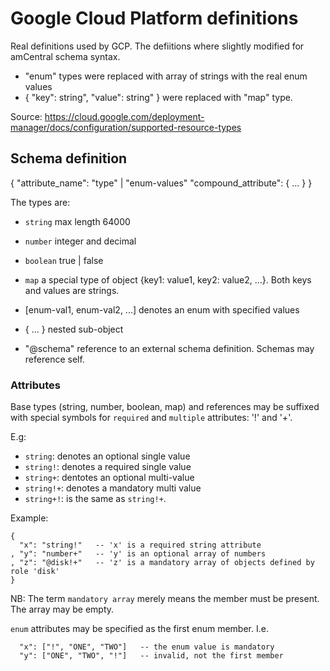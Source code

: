 Google Cloud Platform definitions
=================================

Real definitions used by GCP.
The defiitions where slightly modified for amCentral schema syntax.

* "enum" types were replaced with array of strings with the real enum values
* { "key": string", "value": string" } were replaced with "map" type.

Source:
https://cloud.google.com/deployment-manager/docs/configuration/supported-resource-types


## Schema definition

{
  "attribute_name": "type" | "enum-values"
  "compound_attribute": {
     ...
  }
}

The types are:
* `string`    max length 64000
* `number`    integer and decimal
* `boolean`   true | false
* `map`       a special type of object {key1: value1, key2: value2, ...}.
              Both keys and values are strings.


* \[enum-val1, enum-val2, ...\] denotes an enum with specified values
* { ... }    nested sub-object
* "@schema"  reference to an external schema definition.
             Schemas may reference self.

### Attributes


Base types (string, number, boolean, map) and references may be suffixed
with special symbols for `required` and `multiple` attributes: '!' and '+'.

E.g:
- `string`:   denotes an optional single value
- `string!`:  denotes a required single value
- `string+`:  dentotes an optional multi-value
- `string!+`: denotes a mandatory multi value
- `string+!`: is the same as `string!+`.

Example:
```
{
  "x": "string!"   -- 'x' is a required string attribute
, "y": "number+"   -- 'y' is an optional array of numbers
, "z": "@disk!+"   -- 'z' is a mandatory array of objects defined by role 'disk'
}
```

NB: The term `mandatory array` merely means the member must be present. The array may be empty.


`enum` attributes may be specified as the first enum member. I.e.
```
  "x": ["!", "ONE", "TWO"]   -- the enum value is mandatory
  "y": ["ONE", "TWO", "!"]   -- invalid, not the first member
```
